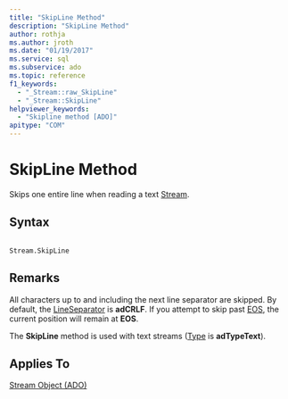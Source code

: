 ```yaml
---
title: "SkipLine Method"
description: "SkipLine Method"
author: rothja
ms.author: jroth
ms.date: "01/19/2017"
ms.service: sql
ms.subservice: ado
ms.topic: reference
f1_keywords:
  - "_Stream::raw_SkipLine"
  - "_Stream::SkipLine"
helpviewer_keywords:
  - "Skipline method [ADO]"
apitype: "COM"
---
```

# SkipLine Method
Skips one entire line when reading a text [Stream](./stream-object-ado.md).  
  
## Syntax  
  
```  
  
Stream.SkipLine  
```  
  
## Remarks  
 All characters up to and including the next line separator are skipped. By default, the [LineSeparator](./lineseparator-property-ado.md) is **adCRLF**. If you attempt to skip past [EOS](./eos-property.md), the current position will remain at **EOS**.  
  
 The **SkipLine** method is used with text streams ([Type](./type-property-ado-stream.md) is **adTypeText**).  
  
## Applies To  
 [Stream Object (ADO)](./stream-object-ado.md)